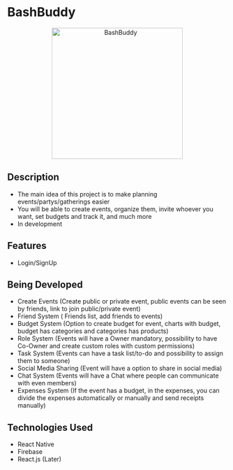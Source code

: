 # BashBuddy
<div align="center">
  <img align="center" height="300px" src="https://user-images.githubusercontent.com/62404655/222531384-74d1bf07-11c7-4cab-a796-bac550f82105.jpg" alt="BashBuddy" />
</div>

## Description

- The main idea of this project is to make planning events/partys/gatherings easier
- You will be able to create events, organize them, invite whoever you want, set budgets and track it, and much more
- In development

## Features

- Login/SignUp

## Being Developed

- Create Events (Create public or private event, public events can be seen by friends, link to join public/private event)
- Friend System ( Friends list, add friends to events)
- Budget System (Option to create budget for event, charts with budget, budget has categories and categories has products)
- Role System (Events will have a Owner mandatory, possibility to have Co-Owner and create custom roles with custom permissions)
- Task System (Events can have a task list/to-do and possibility to assign them to someone)
- Social Media Sharing (Event will have a option to share in social media)
- Chat System (Events will have a Chat where people can communicate with even members)
- Expenses System (If the event has a budget, in the expenses, you can divide the expenses automatically or manually and send receipts manually)

## Technologies Used

- React Native
- Firebase
- React.js (Later)
